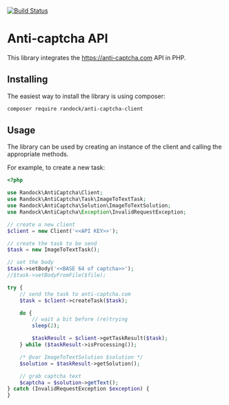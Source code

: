 [![Build Status](https://travis-ci.org/randock/anti-captcha-client.svg?branch=master)](https://travis-ci.org/randock/anti-captcha-client)

Anti-captcha API
===============
This library integrates the https://anti-captcha.com API in PHP.

## Installing ##
The easiest way to install the library is using composer:

```bash
composer require randock/anti-captcha-client
```

## Usage ##
The library can be used by creating an instance of the client and calling the appropriate methods.

For example, to create a new task:

```php
<?php

use Randock\AntiCaptcha\Client;
use Randock\AntiCaptcha\Task\ImageToTextTask;
use Randock\AntiCaptcha\Solution\ImageToTextSolution;
use Randock\AntiCaptcha\Exception\InvalidRequestException;

// create a new client
$client = new Client('<<API KEY>>');

// create the task to be send
$task = new ImageToTextTask();

// set the body
$task->setBody('<<BASE 64 of captcha>>');
//$task->setBodyFromFile($file);

try {
    // send the task to anti-captcha.com
    $task = $client->createTask($task);

    do {
        // wait a bit before (re)trying
        sleep(2);

        $taskResult = $client->getTaskResult($task);
    } while ($taskResult->isProcessing());

    /* @var ImageToTextSolution $solution */
    $solution = $taskResult->getSolution();

    // grab captcha text
    $captcha = $solution->getText();
} catch (InvalidRequestException $exception) {
}

```
